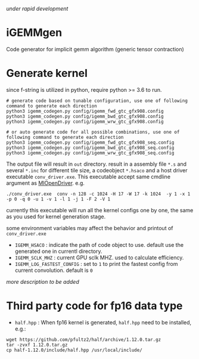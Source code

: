 *under rapid development*

# iGEMMgen

Code generator for implicit gemm algorithm (generic tensor contraction)

# Generate kernel
since f-string is utilized in python, require python >= 3.6 to run.
```
# generate code based on tunable configuration, use one of following command to generate each direction
python3 igemm_codegen.py config/igemm_fwd_gtc_gfx908.config
python3 igemm_codegen.py config/igemm_bwd_gtc_gfx908.config
python3 igemm_codegen.py config/igemm_wrw_gtc_gfx908.config

# or auto generate code for all possible combinations, use one of following command to generate each direction
python3 igemm_codegen.py config/igemm_fwd_gtc_gfx908_seq.config
python3 igemm_codegen.py config/igemm_bwd_gtc_gfx908_seq.config
python3 igemm_codegen.py config/igemm_wrw_gtc_gfx908_seq.config
```

The output file will result in `out` directory. result in a assembly file `*.s` and several `*.inc` for different tile size, a codeobject `*.hsaco` and a host driver executable `conv_driver.exe`. This executable accept same cmdline argument as [MIOpenDriver](https://rocmsoftwareplatform.github.io/MIOpen/doc/html/driver.html). e.g.
```
./conv_driver.exe  conv -n 128 -c 1024 -H 17 -W 17 -k 1024  -y 1 -x 1 -p 0 -q 0 -u 1 -v 1 -l 1 -j 1 -F 2 -V 1
```
currently this executable will run all the kernel configs one by one, the same as you used for kernel generation stage.

some environment variables may affect the behavior and printout of `conv_driver.exe`
* `IGEMM_HSACO` : indicate the path of code object to use. default use the generated one in currentl directory.
* `IGEMM_SCLK_MHZ` : current GPU sclk MHZ. used to calculate efficiency.
* `IGEMM_LOG_FASTEST_CONFIG` : set to `1` to print the fastest config from current convolution. default is `0`

*more description to be added*

# Third party code for fp16 data type
* `half.hpp` : When fp16 kernel is generated, `half.hpp` need to be installed, e.g.:
``` shell
wget https://github.com/pfultz2/half/archive/1.12.0.tar.gz
tar -zvxf 1.12.0.tar.gz
cp half-1.12.0/include/half.hpp /usr/local/include/
```
